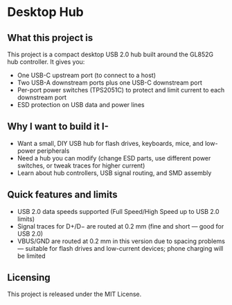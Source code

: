 # Desktop Hub

What this project is
--------------------
This project is a compact desktop USB 2.0 hub built around the GL852G hub controller. It gives you:
- One USB-C upstream port (to connect to a host)
- Two USB-A downstream ports plus one USB-C downstream port
- Per-port power switches (TPS2051C) to protect and limit current to each downstream port
- ESD protection on USB data and power lines

Why I want to build it   I-
----------------------
- Want a small, DIY USB hub for flash drives, keyboards, mice, and low-power peripherals
- Need a hub you can modify (change ESD parts, use different power switches, or tweak traces for higher current)
- Learn about hub controllers, USB signal routing, and SMD assembly

Quick features and limits
-------------------------
- USB 2.0 data speeds supported (Full Speed/High Speed up to USB 2.0 limits)
- Signal traces for D+/D− are routed at 0.2 mm (fine and short — good for USB 2.0)
- VBUS/GND are routed at 0.2 mm in this version due to spacing problems— suitable for flash drives and low-current devices; phone charging will be limited

Licensing
---------
This project is released under the MIT License.